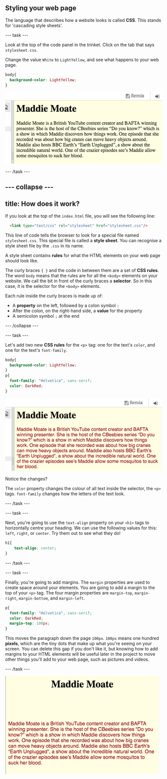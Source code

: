 ## Styling your web page

The language that describes how a website looks is called **CSS**. This stands for 'cascading style sheets'.

--- task ---

Look at the top of the code panel in the trinket. Click on the tab that says `stylesheet.css`.

Change the value `White` to `LightYellow`, and see what happens to your web page.

```css
body{
  background-color: LightYellow;
}
```

![CSS background-color in code](images/yellowBackground.png "Yellow Background Colour")

--- /task ---

--- collapse ---
---
title: How does it work?
---

If you look at the top of the `index.html` file, you will see the following line:

```html
  <link type="text/css" rel="stylesheet" href="stylesheet.css"/>
```

This line of code tells the browser to look for a special file named `stylesheet.css`. This special file is called a **style sheet**. You can recognise a style sheet file by the `.css` in its name. 
  
A style sheet contains **rules** for what the HTML elements on your web page should look like.

The curly braces `{ }` and the code in between them are a set of **CSS rules**. The word `body` means that the rules are for all the `<body>` elements on your website. We call the bit in front of the curly braces a **selector**. So in this case, it is the selector for the `<body>` elements.

Each rule inside the curly braces is made up of:
  - A **property** on the left, followed by a colon symbol `:`
  - After the colon, on the right-hand side, a **value** for the property
  - A semicolon symbol `;` at the end
   
--- /collapse ---

--- task ---

Let's add two new **CSS rules** for the `<p>` tag: one for the text's `color`, and one for the text's `font-family`.

```css
body{
  background-color: LightYellow;
}
p{
  font-family: "Helvetica", sans-serif;
  color: DarkRed;
}
```

![CSS p selector rules in code](images/darkRedTextColour.png "now p selector has rules")

Notice the changes?

The `color` property changes the colour of all text inside the selector, the `<p>` tags. `font-family` changes how the letters of the text look.

--- /task ---

--- task ---

Next, you're going to use the `text-align` property on your `<h1>` tags to horizontally centre your heading. We can use the following values for this: `left`, `right`, or `center`. Try them out to see what they do!

```css
h1{
    text-align: center;
}
```

--- /task ---

--- task ---

Finally, you're going to add margins. The `margin` properties are used to create space around your elements. You are going to add a margin to the top of your `<p>` tag. The four margin properties are `margin-top`, `margin-right`, `margin-bottom`, and `margin-left`.

```css
p{
  font-family: "Helvetica", sans-serif;
  color: DarkRed;
  margin-top: 100px;
}
```

This moves the paragraph down the page `100px`. `100px` means one hundred **pixels**, which are the tiny dots that make up what you're seeing on your screen. You can delete this gap if you don't like it, but knowing how to add margins to your HTML elements will be useful later in the project to move other things you'll add to your web page, such as pictures and videos.

--- /task ---

![Example of website at this stage](images/step3eg.png)
